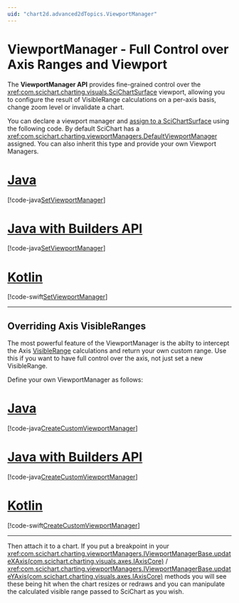 ```yaml
---
uid: "chart2d.advanced2dTopics.ViewportManager"
---
```


# ViewportManager - Full Control over Axis Ranges and Viewport

The **ViewportManager API** provides fine-grained control over the <xref:com.scichart.charting.visuals.SciChartSurface> viewport, allowing you to configure the result of VisibleRange calculations on a per-axis basis, change zoom level or invalidate a chart.

You can declare a viewport manager and [assign to a SciChartSurface](xref:com.scichart.charting.visuals.SciChartSurface.setViewportManager(com.scichart.charting.viewportManagers.IViewportManager)) using the following code. By default SciChart has a <xref:com.scichart.charting.viewportManagers.DefaultViewportManager> assigned. You can also inherit this type and provide your own Viewport Managers.

# [Java](#tab/java)
[!code-java[SetViewportManager](../../../samples/sandbox/app/src/main/java/com/scichart/docsandbox/examples/java/advanced2dTopics/ViewportManager.java#SetViewportManager)]
# [Java with Builders API](#tab/javaBuilder)
[!code-java[SetViewportManager](../../../samples/sandbox/app/src/main/java/com/scichart/docsandbox/examples/javaBuilder/advanced2dTopics/ViewportManager.java#SetViewportManager)]
# [Kotlin](#tab/kotlin)
[!code-swift[SetViewportManager](../../../samples/sandbox/app/src/main/java/com/scichart/docsandbox/examples/kotlin/advanced2dTopics/ViewportManager.kt#SetViewportManager)]
***

## Overriding Axis VisibleRanges

The most powerful feature of the ViewportManager is the abilty to intercept the Axis [VisibleRange](xref:com.scichart.charting.visuals.axes.IAxisCore.getVisibleRange()) calculations and return your own custom range. Use this if you want to have full control over the axis, not just set a new VisibleRange.

Define your own ViewportManager as follows:

# [Java](#tab/java)
[!code-java[CreateCustomViewportManager](../../../samples/sandbox/app/src/main/java/com/scichart/docsandbox/examples/java/advanced2dTopics/ViewportManager.java#CreateCustomViewportManager)]
# [Java with Builders API](#tab/javaBuilder)
[!code-java[CreateCustomViewportManager](../../../samples/sandbox/app/src/main/java/com/scichart/docsandbox/examples/javaBuilder/advanced2dTopics/ViewportManager.java#CreateCustomViewportManager)]
# [Kotlin](#tab/kotlin)
[!code-swift[CreateCustomViewportManager](../../../samples/sandbox/app/src/main/java/com/scichart/docsandbox/examples/kotlin/advanced2dTopics/ViewportManager.kt#CreateCustomViewportManager)]
***

Then attach it to a chart. If you put a breakpoint in your <xref:com.scichart.charting.viewportManagers.IViewportManagerBase.updateXAxis(com.scichart.charting.visuals.axes.IAxisCore)> / <xref:com.scichart.charting.viewportManagers.IViewportManagerBase.updateYAxis(com.scichart.charting.visuals.axes.IAxisCore)> methods you will see these being hit when the chart resizes or redraws and you can manipulate the calculated visible range passed to SciChart as you wish.
